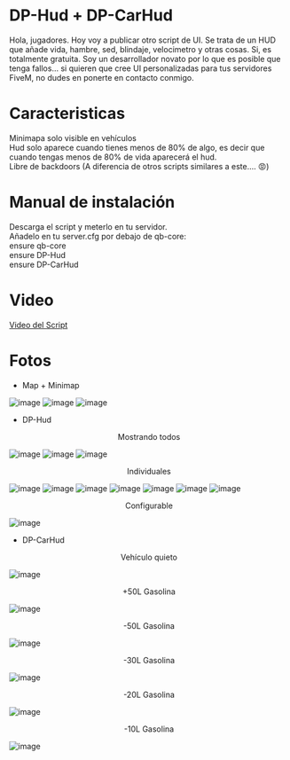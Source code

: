 # DP-Hud + DP-CarHud
Hola, jugadores. Hoy voy a publicar otro script de UI. Se trata de un HUD que añade vida, hambre, sed, blindaje, velocimetro y otras cosas. Si, es totalmente gratuita. Soy un desarrollador novato por lo que es posible que tenga fallos... si quieren que cree UI personalizadas para tus servidores FiveM, no dudes en ponerte en contacto conmigo.

<h1>Caracteristicas</h1>
Minimapa solo visible en vehículos <br>
Hud solo aparece cuando tienes menos de 80% de algo, es decir que cuando tengas menos de 80% de vida aparecerá el hud. <br>
Libre de backdoors (A diferencia de otros scripts similares a este.... 😡)


<h1>Manual de instalación</h1>
Descarga el script y meterlo en tu servidor. <br>
Añadelo en tu server.cfg por debajo de qb-core: <br>
  ensure qb-core <br>
  ensure DP-Hud <br>
  ensure DP-CarHud
  

<h1>Video</h1>

<a href="">Video del Script</a>

<h1>Fotos</h1>

- Map + Minimap

![image](https://github.com/user-attachments/assets/641bef81-02bd-4e28-b178-e8a8f9d6cacc)
![image](https://github.com/user-attachments/assets/ca7984a0-712f-492d-b015-6fa1b6dca3ae)
![image](https://github.com/user-attachments/assets/85aca0f1-aeff-48f2-8974-dfc312db797f)

- DP-Hud

<p align="center">Mostrando todos</p>

![image](https://github.com/user-attachments/assets/b71d8376-a0ed-48c6-83a3-8a0e60b44eaa)
![image](https://github.com/user-attachments/assets/2829f044-fa6b-45a5-9031-a14167e2539c)
![image](https://github.com/user-attachments/assets/b7e63f4e-1295-420d-b577-817c92db0b65)

<p align="center">Individuales</p>

![image](https://github.com/user-attachments/assets/7026edc2-3ef3-4cd5-9f46-7923a11332c0)
![image](https://github.com/user-attachments/assets/b52ce03e-8e39-4497-af9a-e53d91c648c9)
![image](https://github.com/user-attachments/assets/ad960c6a-8b37-4a33-8772-2ed71eecfb64)
![image](https://github.com/user-attachments/assets/ab47abc6-4f9b-4c96-853c-656e4e5b2065)
![image](https://github.com/user-attachments/assets/af739397-03ba-4d10-b2c3-8f551eff7b9c)
![image](https://github.com/user-attachments/assets/a4f3ab09-ffad-4ac9-bb1b-ae73fad40e81)
![image](https://github.com/user-attachments/assets/7f9bc9c6-7ef5-4834-8182-9a4d6de89225)

<p align="center">Configurable</p>

![image](https://github.com/user-attachments/assets/c4087bd7-6a71-41e9-aa66-3b723254d62c)


- DP-CarHud
<p align="center"> Vehículo quieto </p>

![image](https://github.com/user-attachments/assets/1968a9f6-ba9a-4faa-a5ab-b725443d2083)

<p align="center">+50L Gasolina</p>

![image](https://github.com/user-attachments/assets/c380fb7d-106a-4b55-87f1-ee4a3722a823)

<p align="center">-50L Gasolina</p>

![image](https://github.com/user-attachments/assets/4d472bcf-cca4-49b9-b83d-4326de976d7b)

<p align="center">-30L Gasolina</p>

![image](https://github.com/user-attachments/assets/e382f1c4-c41a-47b1-87cb-7cc770338080)

<p align="center">-20L Gasolina</p>

![image](https://github.com/user-attachments/assets/d2c82d75-d3a5-499a-b216-d2c24fbea26c)

<p align="center">-10L Gasolina</p>

![image](https://github.com/user-attachments/assets/a6f0dc6d-08b9-4bd5-8856-26b35ad0d923)
